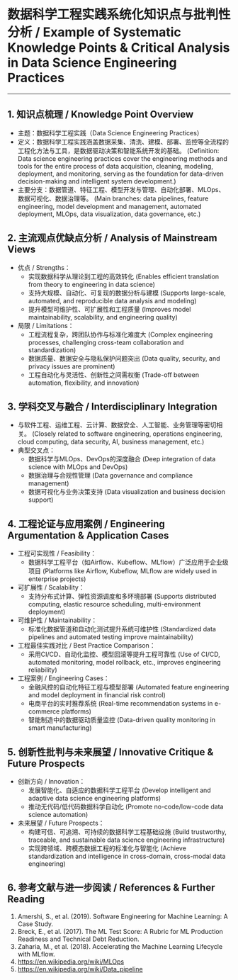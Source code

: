 # 数据科学工程实践系统化知识点与批判性分析 / Example of Systematic Knowledge Points & Critical Analysis in Data Science Engineering Practices

---

## 1. 知识点梳理 / Knowledge Point Overview

- 主题：数据科学工程实践（Data Science Engineering Practices）
- 定义：数据科学工程实践涵盖数据采集、清洗、建模、部署、监控等全流程的工程化方法与工具，是数据驱动决策和智能系统开发的基础。
  (Definition: Data science engineering practices cover the engineering methods and tools for the entire process of data acquisition, cleaning, modeling, deployment, and monitoring, serving as the foundation for data-driven decision-making and intelligent system development.)
- 主要分支：数据管道、特征工程、模型开发与管理、自动化部署、MLOps、数据可视化、数据治理等。
  (Main branches: data pipelines, feature engineering, model development and management, automated deployment, MLOps, data visualization, data governance, etc.)

## 2. 主流观点优缺点分析 / Analysis of Mainstream Views

- 优点 / Strengths：
  - 实现数据科学从理论到工程的高效转化 (Enables efficient translation from theory to engineering in data science)
  - 支持大规模、自动化、可复现的数据分析与建模 (Supports large-scale, automated, and reproducible data analysis and modeling)
  - 提升模型可维护性、可扩展性和工程质量 (Improves model maintainability, scalability, and engineering quality)
- 局限 / Limitations：
  - 工程流程复杂，跨团队协作与标准化难度大 (Complex engineering processes, challenging cross-team collaboration and standardization)
  - 数据质量、数据安全与隐私保护问题突出 (Data quality, security, and privacy issues are prominent)
  - 工程自动化与灵活性、创新性之间需权衡 (Trade-off between automation, flexibility, and innovation)

## 3. 学科交叉与融合 / Interdisciplinary Integration

- 与软件工程、运维工程、云计算、数据安全、人工智能、业务管理等密切相关。
  (Closely related to software engineering, operations engineering, cloud computing, data security, AI, business management, etc.)
- 典型交叉点：
  - 数据科学与MLOps、DevOps的深度融合 (Deep integration of data science with MLOps and DevOps)
  - 数据治理与合规性管理 (Data governance and compliance management)
  - 数据可视化与业务决策支持 (Data visualization and business decision support)

## 4. 工程论证与应用案例 / Engineering Argumentation & Application Cases

- 工程可实现性 / Feasibility：
  - 数据科学工程平台（如Airflow、Kubeflow、MLflow）广泛应用于企业级项目 (Platforms like Airflow, Kubeflow, MLflow are widely used in enterprise projects)
- 可扩展性 / Scalability：
  - 支持分布式计算、弹性资源调度和多环境部署 (Supports distributed computing, elastic resource scheduling, multi-environment deployment)
- 可维护性 / Maintainability：
  - 标准化数据管道和自动化测试提升系统可维护性 (Standardized data pipelines and automated testing improve maintainability)
- 工程最佳实践对比 / Best Practice Comparison：
  - 采用CI/CD、自动化监控、模型回滚等提升工程可靠性 (Use of CI/CD, automated monitoring, model rollback, etc., improves engineering reliability)
- 工程案例 / Engineering Cases：
  - 金融风控的自动化特征工程与模型部署 (Automated feature engineering and model deployment in financial risk control)
  - 电商平台的实时推荐系统 (Real-time recommendation systems in e-commerce platforms)
  - 智能制造中的数据驱动质量监控 (Data-driven quality monitoring in smart manufacturing)

## 5. 创新性批判与未来展望 / Innovative Critique & Future Prospects

- 创新方向 / Innovation：
  - 发展智能化、自适应的数据科学工程平台 (Develop intelligent and adaptive data science engineering platforms)
  - 推动无代码/低代码数据科学自动化 (Promote no-code/low-code data science automation)
- 未来展望 / Future Prospects：
  - 构建可信、可追溯、可持续的数据科学工程基础设施 (Build trustworthy, traceable, and sustainable data science engineering infrastructure)
  - 实现跨领域、跨模态数据工程的标准化与智能化 (Achieve standardization and intelligence in cross-domain, cross-modal data engineering)

## 6. 参考文献与进一步阅读 / References & Further Reading

1. Amershi, S., et al. (2019). Software Engineering for Machine Learning: A Case Study.
2. Breck, E., et al. (2017). The ML Test Score: A Rubric for ML Production Readiness and Technical Debt Reduction.
3. Zaharia, M., et al. (2018). Accelerating the Machine Learning Lifecycle with MLflow.
4. <https://en.wikipedia.org/wiki/MLOps>
5. <https://en.wikipedia.org/wiki/Data_pipeline>
